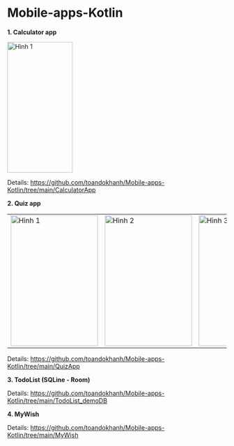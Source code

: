 # Mobile-apps-Kotlin
**1. Calculator app**

<img src="https://github.com/toandokhanh/Mobile-apps-Kotlin/assets/98395447/61c38b0e-cb94-4b9d-b711-4d11967eb243" alt="Hình 1" width="150" height="300">

Details: https://github.com/toandokhanh/Mobile-apps-Kotlin/tree/main/CalculatorApp

**2. Quiz app**

<table>
    <tr>
        <td><img src="https://github.com/toandokhanh/Mobile-apps-Kotlin/assets/98395447/5306943c-56d7-4d13-bf82-b6fa3ea31b4e" alt="Hình 1" width="200" height="300"></td>
        <td><img src="https://github.com/toandokhanh/Mobile-apps-Kotlin/assets/98395447/892388e3-e94a-4017-86ad-92aae8003c2e" alt="Hình 2" width="200" height="300"></td>
        <td><img src="https://github.com/toandokhanh/Mobile-apps-Kotlin/assets/98395447/4ca905f5-3a97-45b7-9a9a-e6ab34625bcc" alt="Hình 3" width="200" height="300"></td>
    </tr>
</table>

Details: https://github.com/toandokhanh/Mobile-apps-Kotlin/tree/main/QuizApp

**3. TodoList (SQLine - Room)**

Details: https://github.com/toandokhanh/Mobile-apps-Kotlin/tree/main/TodoList_demoDB

**4. MyWish**

Details: https://github.com/toandokhanh/Mobile-apps-Kotlin/tree/main/MyWish
